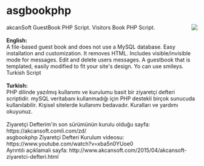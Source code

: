# asgbookphp
<img src="https://1.bp.blogspot.com/--m5Tr5zU9j4/WCGGiMDZZ-I/AAAAAAABgxs/Xr92_zOCVGINcbKUC7V6Ik8h-aINBCS-QCPcBGAYYCw/s1600/ziyaretci_defteri.jpg" align="right">
akcanSoft GuestBook PHP Script. Visitors Book PHP Script.
<br><br>
<b>English:</b><br>
A file-based guest book and does not use a MySQL database. Easy installation and customization. It removes HTML. Includes visible/invisible mode for messages. Edit and delete users messages. A guestbook that is templated, easily modified to fit your site's design. Yo can use smileys. Turkish Script
<br><br>
<b>Turkish:</b><br>
PHP dilinde yazılmış kullanımı ve kurulumu basit bir ziyaretçi defteri scriptidir.
mySQL veritabanı kullanmadığı için PHP destekli birçok sunucuda kullanılabilir.
Kişisel sitelerde kullanımı bedavadır. Kuralları ve yardımı okuyunuz.
<br><br>
Ziyaretçi Defterim'in son sürümünün kurulu olduğu sayfa: https://akcansoft.comli.com/zd/ <br>
asgbookphp Ziyaretçi Defteri Kurulum videosu: https://www.youtube.com/watch?v=xba5n0YUoe0 <br>
Ayrıntılı açıklamalı sayfa: http://www.akcansoft.com/2015/04/akcansoft-ziyaretci-defteri.html 

